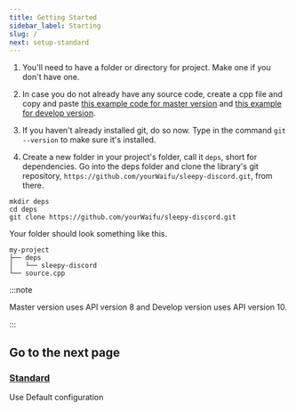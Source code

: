 ```yaml
---
title: Getting Started
sidebar_label: Starting
slug: /
next: setup-standard
---
```


 1. You'll need to have a folder or directory for project. Make one if you don't have one.

 2. In case you do not already have any source code, create a cpp file and copy and paste [this example code for master version](https://github.com/yourWaifu/sleepy-discord/blob/master/examples/hello/example0.cpp) and [this example for develop version](https://github.com/yourWaifu/sleepy-discord/blob/develop/examples/hello/example0.cpp).

 3. If you haven't already installed git, do so now. Type in the command ``git --version`` to make sure it's installed.

 4. Create a new folder in your project's folder, call it ``deps``, short for dependencies. Go into the deps folder and clone the library's git repository, ``https://github.com/yourWaifu/sleepy-discord.git``, from there.

```shell
mkdir deps
cd deps
git clone https://github.com/yourWaifu/sleepy-discord.git
```

Your folder should look something like this.

```shell
my-project
├── deps
│   └── sleepy-discord
└── source.cpp
```

:::note

Master version uses API version 8 and Develop version uses API version 10.

:::

## Go to the next page

### [Standard](setup-standard.md)
Use Default configuration
